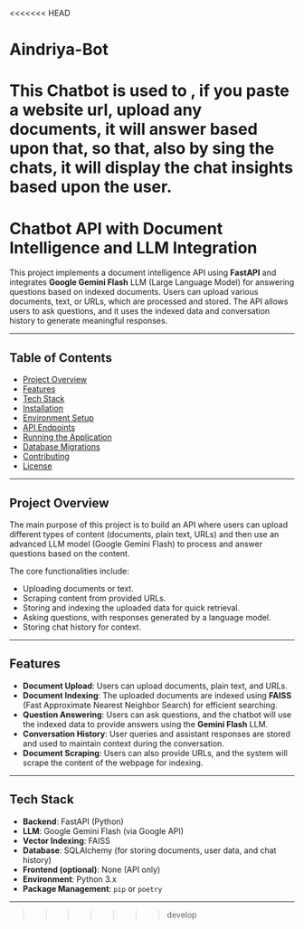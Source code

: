 <<<<<<< HEAD
# Aindriya-Bot
This Chatbot is used to , if you paste a website url, upload any documents, it will answer based upon that, so that, also by sing the chats, it will display the chat insights based upon the user.
=======
# Chatbot API with Document Intelligence and LLM Integration

This project implements a document intelligence API using **FastAPI** and integrates **Google Gemini Flash** LLM (Large Language Model) for answering questions based on indexed documents. Users can upload various documents, text, or URLs, which are processed and stored. The API allows users to ask questions, and it uses the indexed data and conversation history to generate meaningful responses.

---

## Table of Contents

- [Project Overview](#project-overview)
- [Features](#features)
- [Tech Stack](#tech-stack)
- [Installation](#installation)
- [Environment Setup](#environment-setup)
- [API Endpoints](#api-endpoints)
- [Running the Application](#running-the-application)
- [Database Migrations](#database-migrations)
- [Contributing](#contributing)
- [License](#license)

---

## Project Overview

The main purpose of this project is to build an API where users can upload different types of content (documents, plain text, URLs) and then use an advanced LLM model (Google Gemini Flash) to process and answer questions based on the content.

The core functionalities include:
- Uploading documents or text.
- Scraping content from provided URLs.
- Storing and indexing the uploaded data for quick retrieval.
- Asking questions, with responses generated by a language model.
- Storing chat history for context.

---

## Features

- **Document Upload**: Users can upload documents, plain text, and URLs.
- **Document Indexing**: The uploaded documents are indexed using **FAISS** (Fast Approximate Nearest Neighbor Search) for efficient searching.
- **Question Answering**: Users can ask questions, and the chatbot will use the indexed data to provide answers using the **Gemini Flash** LLM.
- **Conversation History**: User queries and assistant responses are stored and used to maintain context during the conversation.
- **Document Scraping**: Users can also provide URLs, and the system will scrape the content of the webpage for indexing.

---

## Tech Stack

- **Backend**: FastAPI (Python)
- **LLM**: Google Gemini Flash (via Google API)
- **Vector Indexing**: FAISS
- **Database**: SQLAlchemy (for storing documents, user data, and chat history)
- **Frontend (optional)**: None (API only)
- **Environment**: Python 3.x
- **Package Management**: `pip` or `poetry`

---
>>>>>>> develop
